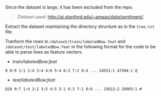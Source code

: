 Since the dataset is large, it has been excluded from the repo. 

> *Dataset used*: http://ai.stanford.edu/~amaas/data/sentiment/

Extract the dataset maintaining the directory structure as in the `tree.txt` file.

Tranform the rows in `/dataset/train/labeledBow.feat` and `/dataset/test/labeledBow.feat` in the following format for the code to be able to parse lines as feature vectors.

- *train/labeledBow.feat*  

` 9 0:9 1:1 2:4 3:4 4:6 5:4 6:2 7:2 8:4 ... 24551:1 47304:1 @ `

- *test/labeledBow.feat* 

` @10 0:7 1:4 2:2 3:5 4:5 5:1 6:3 7:1 8:6 ... 15612:2 26903:1 # `